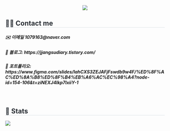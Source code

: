 <div align= "center">
    <img src="https://capsule-render.vercel.app/api?type=waving&color=auto&height=120&text=&animation=&fontColor=000000&fontSize=70" />
    </div>
    <div style="text-align: left;">
    <h2 style="border-bottom: 1px solid #d8dee4; color: #282d33;"> 🧑‍💻 Contact me </h2>
    <h5>✉️ 이메일 1079163@naver.com</h5>
      <h5>📎 블로그: https://jjangsudiary.tistory.com/</h5>
      <h5>📄 포트폴리오: https://www.figma.com/slides/lahCXS3ZEJAFjFswdb9w4F/%ED%8F%AC%ED%8A%B8%ED%8F%B4%EB%A6%AC%EC%98%A4?node-id=154-106&t=ziNEXJ4lkp7IxiiY-1 </h5>
    <div style="text-align: left;">  </div>  <br> 
    <div style="text-align: left;">  </div> 
    </div>
    <div style="text-align: left;"> 
    <h2 style="border-bottom: 1px solid #d8dee4; color: #282d33;"> 🏅 Stats </h2> <div style="text-align: left;">
        <img src="https://github-readme-stats.vercel.app/api/top-langs/?username=sujungeee&layout=compact&bg_color=180,000000,&title_color=000000&text_color=000000"
           /> </div> 
    </div>
    
